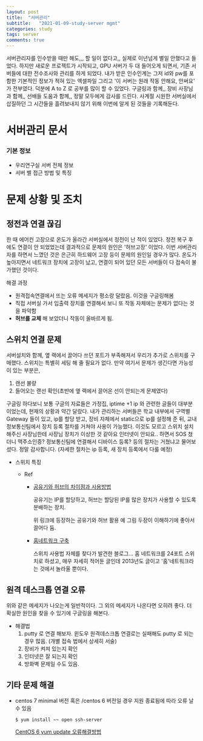 ```yaml
---
layout: post
title:  "서버관리"
subtitle:   "2021-01-09-study-server mgmt"
categories: study
tags: server
comments: true
---
```


서버관리자를 인수받을 때만 해도,,, 할 일이 없다고,, 실제로 이년넘게 별일 안했다고 들었다. 하지만 새로운 프로젝트가 시작되고, GPU 서버가 두 대 들어오게 되면서, 기존 서버들에 대한 전수조사와 관리를 하게 되었다. 내가 받은 인수인계는 그저 id와 pw를 포함한 기본적인 정보가 적혀 있는 엑셀파일 그리고 '이 서버는 원래 작동 안해요, 안써요' 가 전부였다. 덕분에 A to Z 로 공부를 많이 할 수 있었다. 구글링과 함께,, 장비 사장님과 함께,, 선배들 도움과 함께,, 정말 모두에게 감사를 드린다. 사계절 시원한 서버실에서 삽질하던 그 시간들을 흘려보내지 않기 위해 이번에 알게 된 것들을 기록해둔다.

# 서버관리 문서



### **기본 정보**

- 우리연구실 서버 전체 정보
- 서버 별 접근 방법 및 특징

# **문제 상황 및 조치**

## 정전과 연결 끊김

한 때 에어컨 고장으로 온도가 올라간 서버실에서 정전이 난 적이 있었다. 정전 복구 후에도 연결이 안 되었었는데 결과적으로 문제의 원인은 '허브고장' 이었다. 이번 서버관리자를 하면서 느꼈던 것은 은근히 하드웨어 고장 등이 문제의 원인일 경우가 많다. 온도가 높아지면서 네트워크 장치에 고장이 났고, 연결이 되어 있던 모든 서버들이 다 접속이 불가했던 것이다.

해결 과정

- 원격접속연결에서 뜨는 오류 메세지가 평소랑 달랐음. 이것을 구글링해봄
- 직접 서버실 가서 입출력 장치를 연결해서 보니 또 작동 자체에는 문제가 없다는 것을 파악함
- **허브를 교체** 해 보았더니 작동이 올바르게 됨.

## 스위치 연결 문제

서버설치와 함께, 옆 랙에서 끌어다 쓰던 포트가 부족해져서 우리가 추가로 스위치를 구매했다. 스위치는 특별히 세팅 해 줄 필요가 없다. 만약 여기서 문제가 생긴다면 가능성이 있는 부분은,

1. 랜선 불량
2. 들어오는 랜선 확인(초반에 옆 랙에서 끌어온 선이 안되는게 문제였다)

구글링 하다보니 보통 구글의 자료들은 가정집, iptime +1 ip 와 관련한 글들이 대부분이었는데, 현재의 상황과 약간 달랐다.  내가 관리하는 서버들은 학교 내부에서 구역별 Gateway 들이 있고, ip를 할당 받고, 장비 자체에서 static으로 ip를 설정해 준 뒤, 교내 정보통신팀에서 장치 등록 절차를 거쳐야 사용이 가능했다. 이것도 모르고 스위치 설치해주신 사장님한테 사장님 장치가 이상한 것 같아요 인터넷이 안되요.. 하면서 SOS 쳤더니 맥주소인증? 정보통신팀에 연결해서 디바이스 등록? 등의 절차는 거쳤냐고 물어보셨다. 정말 감사합니다. (자세한 절차는 ip 등록, 새 장치 등록에서 다룰 예정)

- 스위치 특징

  - Ref

    - [공유기와 허브의 차이점과 사용방법](https://kkdww.tistory.com/151)

      공유기는 IP를 할당하고, 허브는 할당된 IP를 많은 장치가 사용할 수 있도록 분배하는 장치.

      위 링크에 등장하는 공유기와 허브 활용 예 그림 두장이 이해하기에 좋아서 끌어다 둠.

    - [홈네트워크 구축](http://blog.daum.net/sejuni2002/255)

      스위치 사용법 자체를 찾다가 발견한 블로그... 홈 네트워크를 24포트 스위치로 하셨고, 매우 자세히 적어둔 글인데 2013년도 글이고 '홈'네트워크라는 것에서 놀라울 뿐이다.

## 원격 데스크톱 연결 오류

위와 같은 메세지가 나오는게 일반적이다. 그 외의 메세지가 나온다면 오히려 좋다. 더 확실한 원인을 찾을 수 있기에 구글링을 해본다.

- 해결법
  1. putty 로 연결 해보자. 윈도우 원격데스크톱 연결로는 실패해도 putty 로 되는 경우 많음. (개별 접속 법에서 상세히 서술)
  2. 장비가 켜져 있는지 확인
  3. 인터넷은 잘 되는지 확인
  4. 방화벽 문제일 수도 있음.

## 기타 **문제 해결**

- centos 7 minimal 버전 혹은 /centos 6 버전일 경우 지원 종료됨에 따라 오류 날 수 있음

  `$ yum install ~~ open ssh-server`

  [CentOS 6 yum update 오류해결방법](https://lhjin.tistory.com/entry/CentOS-6-yum-update-오류-해결-방법)
